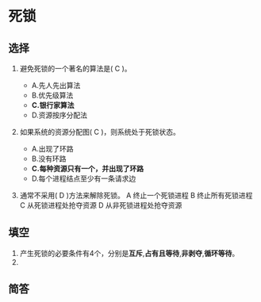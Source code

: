 # 死锁

## 选择

1. 避免死锁的一个著名的算法是( C )。
     - A.先人先出算法
     - B.优先级算法
     - **C.银行家算法**
     - D.资源按序分配法

2. 如果系统的资源分配图( C )，则系统处于死锁状态。 
     - A.出现了环路       
     - B.没有环路 
     - **C.每种资源只有一个，并出现了环路**  
     - D.每个进程结点至少有一条请求边

1. 通常不采用(     D )方法来解除死锁。
    A 终止一个死锁进程                   B 终止所有死锁进程
    C 从死锁进程处抢夺资源               D 从非死锁进程处抢夺资源


## 填空

1. 产生死锁的必要条件有4个，分别是**互斥**,**占有且等待**,**非剥夺**,**循环等待**。
2. 

## 简答
